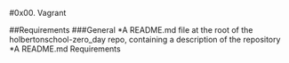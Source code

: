 
#0x00. Vagrant

##Requirements
###General
*A README.md file at the root of the holbertonschool-zero_day repo, containing a description of the repository
*A README.md Requirements

